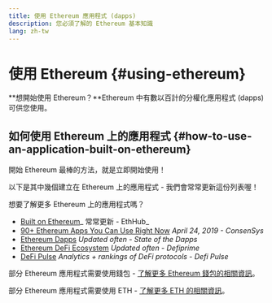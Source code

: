 ```yaml
---
title: 使用 Ethereum 應用程式 (dapps)
description: 您必須了解的 Ethereum 基本知識
lang: zh-tw
---
```


# 使用 Ethereum {#using-ethereum}

<div class="featured">

**想開始使用 Ethereum？**Ethereum 中有數以百計的分權化應用程式 (dapps) 可供您使用。

</div>

## 如何使用 Ethereum 上的應用程式 {#how-to-use-an-application-built-on-ethereum}

開始 Ethereum 最棒的方法，就是立即開始使用！

以下是其中幾個建立在 Ethereum 上的應用程式 - 我們會常常更新這份列表喔！

<RandomAppList />

想要了解更多 Ethereum 上的應用程式嗎？

- [Built on Ethereum](https://docs.ethhub.io/built-on-ethereum/built-on-ethereum/)_ 常常更新 - EthHub_
- [90+ Ethereum Apps You Can Use Right Now](https://media.consensys.net/40-ethereum-apps-you-can-use-right-now-d643333769f7) _April 24, 2019 - ConsenSys_
- [Ethereum Dapps](https://www.stateofthedapps.com/rankings/platform/ethereum) _Updated often - State of the Dapps_
- [Ethereum DeFi Ecosystem](https://defiprime.com/ethereum) _Updated often - Defiprime_
- [DeFi Pulse](https://defipulse.com/) _Analytics + rankings of DeFi protocols - Defi Pulse_

部分 Ethereum 應用程式需要使用錢包 - [了解更多 Ethereum 錢包的相關資訊](/zh-tw/wallets/)。

部分 Ethereum 應用程式需要使用 ETH - [了解更多 ETH 的相關資訊](/zh-tw/eth/)。
